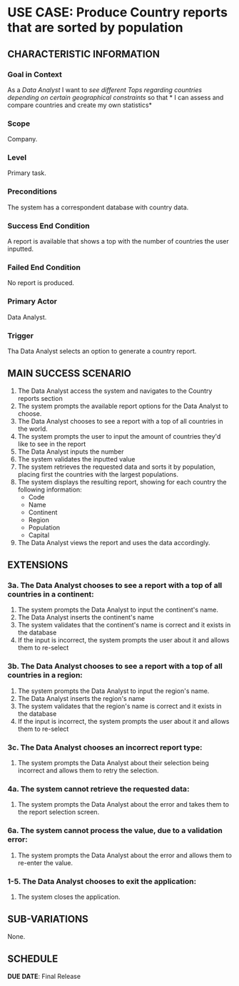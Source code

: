# USE CASE: Produce Country reports that are sorted by population

## CHARACTERISTIC INFORMATION

### Goal in Context

As a *Data Analyst* I want to *see different Tops regarding countries depending on certain geographical constraints* so that * I can assess and compare countries and create my own statistics*

### Scope

Company.

### Level

Primary task.

### Preconditions

The system has a correspondent database with country data.

### Success End Condition

A report is available that shows a top with the number of countries the user inputted.

### Failed End Condition

No report is produced.

### Primary Actor

Data Analyst.

### Trigger

Tha Data Analyst selects an option to generate a country report.

## MAIN SUCCESS SCENARIO

1. The Data Analyst access the system and navigates to the Country reports section
2. The system prompts the available report options for the Data Analyst to choose.
3. The Data Analyst chooses to see a report with a top of all countries in the world.
4. The system prompts the user to input the amount of countries they'd like to see in the report
5. The Data Analyst inputs the number
6. The system validates the inputted value
7. The system retrieves the requested data and sorts it by population, placing first the countries with the largest populations.
8. The system displays the resulting report, showing for each country the following information:
   - Code
   - Name
   - Continent
   - Region
   - Population
   - Capital
9. The Data Analyst views the report and uses the data accordingly.
## EXTENSIONS
###  

### 3a. **The Data Analyst chooses to see a report with a top of all countries in a continent**:
1. The system prompts the Data Analyst to input the continent's name.
2. The Data Analyst inserts the continent's name
3. The system validates that the continent's name is correct and it exists in the database
4. If the input is incorrect, the system prompts the user about it and allows them to re-select
### 3b. **The Data Analyst chooses to see a report with a top of all countries in a region**:
1. The system prompts the Data Analyst to input the region's name.
2. The Data Analyst inserts the region's name
3. The system validates that the region's name is correct and it exists in the database
4. If the input is incorrect, the system prompts the user about it and allows them to re-select
### 3c. **The Data Analyst chooses an incorrect report type**:
1. The system prompts the Data Analyst about their selection being incorrect and allows them to retry the selection.
### 4a. **The system cannot retrieve the requested data**:
1. The system prompts the Data Analyst about the error and takes them to the report selection screen.
### 6a. **The system cannot process the value, due to a validation error**:
1. The system prompts the Data Analyst about the error and allows them to re-enter the value.
### 1-5. **The Data Analyst chooses to exit the application**:
1. The system closes the application.
## SUB-VARIATIONS

None.

## SCHEDULE

**DUE DATE**: Final Release